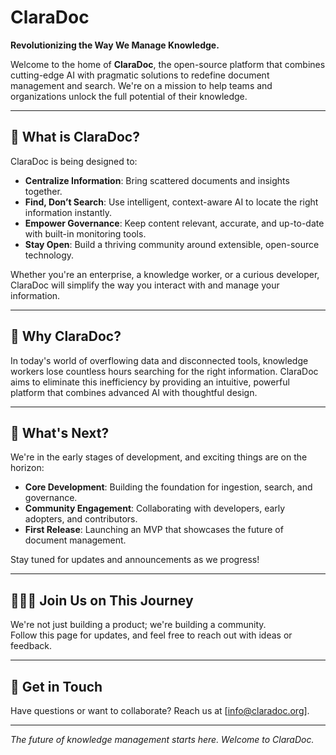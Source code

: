 # ClaraDoc

**Revolutionizing the Way We Manage Knowledge.**

Welcome to the home of **ClaraDoc**, the open-source platform that combines cutting-edge AI with pragmatic solutions to redefine document management and search. We're on a mission to help teams and organizations unlock the full potential of their knowledge.

---

## 🚀 What is ClaraDoc?

ClaraDoc is being designed to:
- **Centralize Information**: Bring scattered documents and insights together.  
- **Find, Don’t Search**: Use intelligent, context-aware AI to locate the right information instantly.  
- **Empower Governance**: Keep content relevant, accurate, and up-to-date with built-in monitoring tools.  
- **Stay Open**: Build a thriving community around extensible, open-source technology.  

Whether you're an enterprise, a knowledge worker, or a curious developer, ClaraDoc will simplify the way you interact with and manage your information.

---

## 🌟 Why ClaraDoc?

In today's world of overflowing data and disconnected tools, knowledge workers lose countless hours searching for the right information. ClaraDoc aims to eliminate this inefficiency by providing an intuitive, powerful platform that combines advanced AI with thoughtful design.

---

## 📅 What's Next?

We're in the early stages of development, and exciting things are on the horizon:
- **Core Development**: Building the foundation for ingestion, search, and governance.  
- **Community Engagement**: Collaborating with developers, early adopters, and contributors.  
- **First Release**: Launching an MVP that showcases the future of document management.

Stay tuned for updates and announcements as we progress!

---

## 🧑‍🤝‍🧑 Join Us on This Journey

We're not just building a product; we're building a community.  
Follow this page for updates, and feel free to reach out with ideas or feedback.

---

## 📧 Get in Touch

Have questions or want to collaborate? Reach us at [info@claradoc.org].

---

*The future of knowledge management starts here. Welcome to ClaraDoc.*
